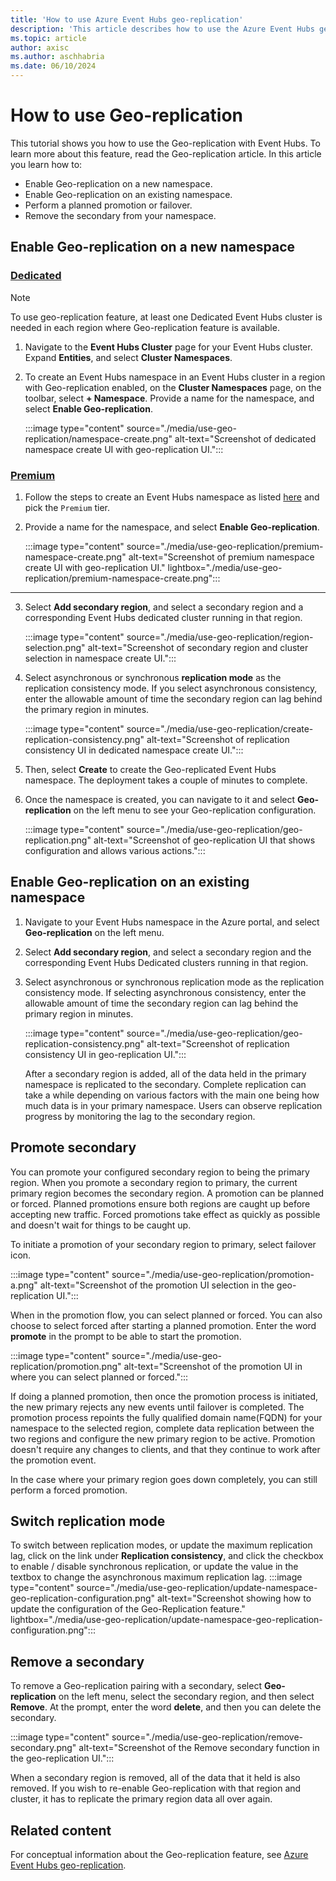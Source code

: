 ```yaml
---
title: 'How to use Azure Event Hubs geo-replication'
description: 'This article describes how to use the Azure Event Hubs geo-replication feature'
ms.topic: article
author: axisc
ms.author: aschhabria
ms.date: 06/10/2024
--- 
```

# How to use Geo-replication
 
This tutorial shows you how to use the Geo-replication with Event Hubs. To learn more about this feature, read the Geo-replication article. In this article you learn how to:

-	Enable Geo-replication on a new namespace.
-	Enable Geo-replication on an existing namespace.
-	Perform a planned promotion or failover.
-	Remove the secondary from your namespace.

## Enable Geo-replication on a new namespace

 
### [Dedicated](#tab/Dedicated)

> [!NOTE]
> To use geo-replication feature, at least one Dedicated Event Hubs cluster is needed in each region where Geo-replication feature is available.
>

1. Navigate to the **Event Hubs Cluster** page for your Event Hubs cluster. Expand **Entities**, and select **Cluster Namespaces**. 
2. To create an Event Hubs namespace in an Event Hubs cluster in a region with Geo-replication enabled, on the **Cluster Namespaces** page, on the toolbar, select **+ Namespace**. Provide a name for the namespace, and select **Enable Geo-replication**.

    :::image type="content" source="./media/use-geo-replication/namespace-create.png" alt-text="Screenshot of dedicated namespace create UI with geo-replication UI.":::

### [Premium](#tab/Premium)

1. Follow the steps to create an Event Hubs namespace as listed [here](event-hubs-create.md) and pick the `Premium` tier.

2. Provide a name for the namespace, and select **Enable Geo-replication**.

    :::image type="content" source="./media/use-geo-replication/premium-namespace-create.png" alt-text="Screenshot of premium namespace create UI with geo-replication UI." lightbox="./media/use-geo-replication/premium-namespace-create.png":::

---

3. Select **Add secondary region**, and select a secondary region and a corresponding Event Hubs dedicated cluster running in that region. 

    :::image type="content" source="./media/use-geo-replication/region-selection.png" alt-text="Screenshot of secondary region and cluster selection in namespace create UI.":::
 
4. Select asynchronous or synchronous **replication mode** as the replication consistency mode. If you select asynchronous consistency, enter the allowable amount of time the secondary region can lag behind the primary region in minutes.
 
    :::image type="content" source="./media/use-geo-replication/create-replication-consistency.png" alt-text="Screenshot of replication consistency UI in dedicated namespace create UI.":::  
5. Then, select **Create** to create the Geo-replicated Event Hubs namespace. The deployment takes a couple of minutes to complete. 
6. Once the namespace is created, you can navigate to it and select **Geo-replication** on the left menu to see your Geo-replication configuration. 

     :::image type="content" source="./media/use-geo-replication/geo-replication.png" alt-text="Screenshot of geo-replication UI that shows configuration and allows various actions."::: 
 
## Enable Geo-replication on an existing namespace

1. Navigate to your Event Hubs namespace in the Azure portal, and select **Geo-replication** on the left menu.
2. Select **Add secondary region**, and select a secondary region and the corresponding Event Hubs Dedicated clusters running in that region.
3. Select asynchronous or synchronous replication mode as the replication consistency mode. If selecting asynchronous consistency, enter the allowable amount of time the secondary region can lag behind the primary region in minutes.

    :::image type="content" source="./media/use-geo-replication/geo-replication-consistency.png" alt-text="Screenshot of replication consistency UI in geo-replication UI."::: 
 
    After a secondary region is added, all of the data held in the primary namespace is replicated to the secondary. Complete replication can take a while depending on various factors with the main one being how much data is in your primary namespace. Users can observe replication progress by monitoring the lag to the secondary region.

## Promote secondary
You can promote your configured secondary region to being the primary region. When you promote a secondary region to primary, the current primary region becomes the secondary region. A promotion can be planned or forced. Planned promotions ensure both regions are caught up before accepting new traffic. Forced promotions take effect as quickly as possible and doesn't wait for things to be caught up.

To initiate a promotion of your secondary region to primary, select failover icon. 

:::image type="content" source="./media/use-geo-replication/promotion-a.png" alt-text="Screenshot of the promotion UI selection in the geo-replication UI.":::

When in the promotion flow, you can select planned or forced. You can also choose to select forced after starting a planned promotion. Enter the word **promote** in the prompt to be able to start the promotion.

:::image type="content" source="./media/use-geo-replication/promotion.png" alt-text="Screenshot of the promotion UI in where you can select planned or forced.":::
 
If doing a planned promotion, then once the promotion process is initiated, the new primary rejects any new events until failover is completed. The promotion process repoints the fully qualified domain name(FQDN) for your namespace to the selected region, complete data replication between the two regions and configure the new primary region to be active. Promotion doesn't require any changes to clients, and that they continue to work after the promotion event.

In the case where your primary region goes down completely, you can still perform a forced promotion. 

## Switch replication mode

To switch between replication modes, or update the maximum replication lag, click on the link under **Replication consistency**, and click the checkbox to enable / disable synchronous replication, or update the value in the textbox to change the asynchronous maximum replication lag.
:::image type="content" source="./media/use-geo-replication/update-namespace-geo-replication-configuration.png" alt-text="Screenshot showing how to update the configuration of the Geo-Replication feature." lightbox="./media/use-geo-replication/update-namespace-geo-replication-configuration.png":::

## Remove a secondary
To remove a Geo-replication pairing with a secondary, select **Geo-replication** on the left menu, select the secondary region, and then select **Remove**. At the prompt, enter the word **delete**, and then you can delete the secondary. 

:::image type="content" source="./media/use-geo-replication/remove-secondary.png" alt-text="Screenshot of the Remove secondary function in the geo-replication UI.":::

When a secondary region is removed, all of the data that it held is also removed. If you wish to re-enable Geo-replication with that region and cluster, it has to replicate the primary region data all over again. 

## Related content
For conceptual information about the Geo-replication feature, see [Azure Event Hubs geo-replication](geo-replication.md). 